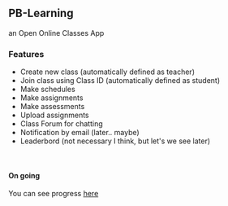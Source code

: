 ## PB-Learning

an Open Online Classes App

### Features
- Create new class (automatically defined as teacher)
- Join class using Class ID (automatically defined as student)
- Make schedules
- Make assignments
- Make assessments
- Upload assignments
- Class Forum for chatting
- Notification by email (later.. maybe)
- Leaderbord (not necessary I think, but let's we see later)

<br>

#### On going

You can see progress [here](https://pb-learning.vercel.app/)
